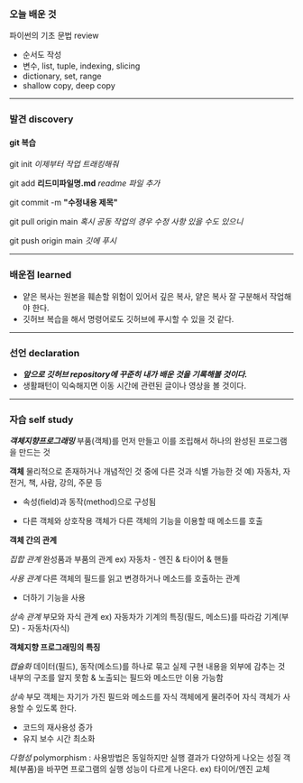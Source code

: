 ### 오늘 배운 것
파이썬의 기초 문법 review
- 순서도 작성
- 변수, list, tuple, indexing, slicing
- dictionary, set, range
- shallow copy, deep copy

***

### 발견 discovery
#### git 복습
git init *이제부터 작업 트래킹해줘*

git add **리드미파일명.md** *readme 파일 추가*

git commit -m **"수정내용 제목"** 

git pull origin main *혹시 공동 작업의 경우 수정 사항 있을 수도 있으니*

git push origin main *깃에 푸시*

***

### 배운점 learned
- 얕은 복사는 원본을 훼손할 위험이 있어서 깊은 복사, 얕은 복사 잘 구분해서 작업해야 한다.
- 깃허브 복습을 해서 명령어로도 깃허브에 푸시할 수 있을 것 같다. 

***

### 선언 declaration
- ***앞으로 깃허브 repository에 꾸준히 내가 배운 것을 기록해볼 것이다.*** 
- 생활패턴이 익숙해지면 이동 시간에 관련된 글이나 영상을 볼 것이다.


***

### 자습 self study


***객체지향프로그래밍*** 부품(객체)를 먼저 만들고 이를 조립해서 하나의 완성된 프로그램을 만드는 것


**객체** 
물리적으로 존재하거나 개념적인 것 중에 다른 것과 식별 가능한 것
예) 자동차, 자전거, 책, 사람, 강의, 주문 등
- 속성(field)과 동작(method)으로 구성됨

- 다른 객체와 상호작용
객체가 다른 객체의 기능을 이용할 때 메소드를 호출


**객체 간의 관계**

*집합 관계*   완성품과 부품의 관계
ex) 자동차 - 엔진 & 타이어 & 핸들


*사용 관계*   다른 객체의 필드를 읽고 변경하거나 메소드를 호출하는 관계
- 더하기 기능을 사용


*상속 관계*   부모와 자식 관계
ex) 자동차가 기계의 특징(필드, 메소드)를 따라감
기계(부모) - 자동차(자식)


**객체지향 프로그래밍의 특징**

*캡슐화*   데이터(필드), 동작(메소드)를 하나로 묶고 실제 구현 내용을 외부에 감추는 것
내부의 구조를 알지 못함 & 노출되는 필드와 메소드만 이용 가능함


*상속*   부모 객체는 자기가 가진 필드와 메소드를 자식 객체에게 물려주어 자식 객체가 사용할 수 있도록 한다.

- 코드의 재사용성 증가
- 유지 보수 시간 최소화


*다형성*   polymorphism : 사용방법은 동일하지만 실행 결과가 다양하게 나오는 성질
객체(부품)을 바꾸면 프로그램의 실행 성능이 다르게 나온다.
ex) 타이어/엔진 교체
